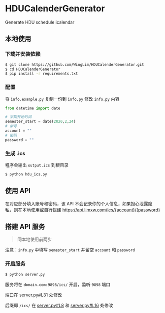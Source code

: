 # HDUCalenderGenerator
Generate HDU schedule icalendar

## 本地使用

### 下载并安装依赖
```bash
$ git clone https://github.com/WingLim/HDUCalenderGenerator.git
$ cd HDUCalenderGenerator
$ pip install -r requirements.txt
```

### 配置
将 `info.example.py` 复制一份到 `info.py`
修改 `info.py` 内容
```python
from datetime import date

# 学期开始时间
semester_start = date(2020,2,24)
# 学号
account = ""
# 密码
password = ""
```

### 生成 .ics
程序会输出 `output.ics` 到根目录
```bash
$ python hdu_ics.py
```

## 使用 API
在对应部分填入账号和密码，该 API 不会记录你的个人信息，如果担心泄露隐私，则在本地使用或自行搭建
https://api.limxw.com/ics/{account}/{password}

## 搭建 API 服务

> 同本地使用前两步

注意：`info.py` 中填写 `semester_start` 并留空 `account` 和 `password`

### 开启服务
```bash
$ python server.py
```

服务将在 `domain.com:9898/ics/` 开启，监听 `9898` 端口

端口在 [server.py#L31](https://github.com/WingLim/HDUCalenderGenerator/blob/9dc344cb9416c2bf3f6d271a3c8fea61113cdac9/server.py#L31) 处修改

后缀即 `/ics/` 在 [server.py#L8](https://github.com/WingLim/HDUCalenderGenerator/blob/9dc344cb9416c2bf3f6d271a3c8fea61113cdac9/server.py#L8) 和 [server.py#L16](https://github.com/WingLim/HDUCalenderGenerator/blob/9dc344cb9416c2bf3f6d271a3c8fea61113cdac9/server.py#L16) 处修改
